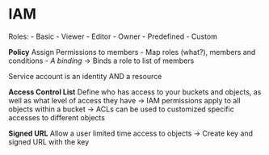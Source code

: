 # IAM 

Roles:
    - Basic
        - Viewer
        - Editor
        - Owner
    - Predefined
    - Custom

**Policy** Assign Permissions to members
    - Map roles (what?), members and conditions
    - *A binding* -> Binds a role to list of members

Service account is an identity AND a resource

**Access Control List**
Define who has access to your buckets and objects, as well as what level of access they have
    -> IAM permissions apply to all objects within a bucket
    -> ACLs can be used to customized specific accesses to different objects

**Signed URL**
Allow a user limited time access to objects
-> Create key and signed URL with the key